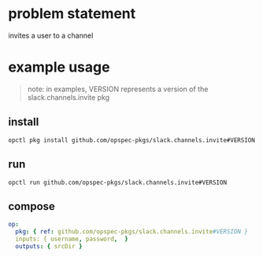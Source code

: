 # problem statement
invites a user to a channel

# example usage

> note: in examples, VERSION represents a version of the slack.channels.invite pkg

## install

```shell
opctl pkg install github.com/opspec-pkgs/slack.channels.invite#VERSION
```

## run

```
opctl run github.com/opspec-pkgs/slack.channels.invite#VERSION
```

## compose

```yaml
op:
  pkg: { ref: github.com/opspec-pkgs/slack.channels.invite#VERSION }
  inputs: { username, password,  }
  outputs: { srcDir }
```
